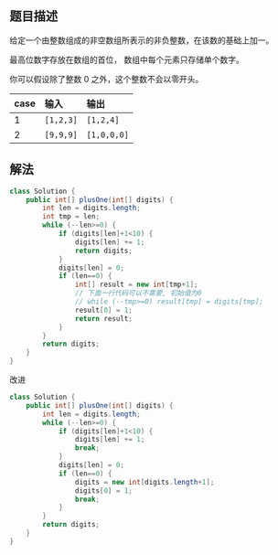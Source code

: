 ## 题目描述

给定一个由整数组成的非空数组所表示的非负整数，在该数的基础上加一。

最高位数字存放在数组的首位， 数组中每个元素只存储单个数字。

你可以假设除了整数 0 之外，这个整数不会以零开头。


|case|输入|输出|
|:--|:--|:--|
|1|`[1,2,3]`|`[1,2,4]`|
|2|`[9,9,9]`|`[1,0,0,0]`|



## 解法

```java
class Solution {
    public int[] plusOne(int[] digits) {
        int len = digits.length;
        int tmp = len;
        while (--len>=0) {
            if (digits[len]+1<10) {
                digits[len] += 1;
                return digits;
            }
            digits[len] = 0;
            if (len==0) {
                int[] result = new int[tmp+1];
                // 下面一行代码可以不需要, 初始值为0
                // while (--tmp>=0) result[tmp] = digits[tmp];
                result[0] = 1;
                return result;
            }
        }
        return digits;
    }
}
```


改进

```java
class Solution {
    public int[] plusOne(int[] digits) {
        int len = digits.length;
        while (--len>=0) {
            if (digits[len]+1<10) {
                digits[len] += 1;
                break;
            }
            digits[len] = 0;
            if (len==0) {
                digits = new int[digits.length+1];
                digits[0] = 1;
                break;
            }
        }
        return digits;
    }
}
```
